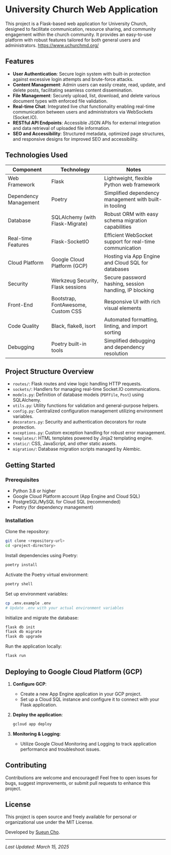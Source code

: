 # University Church Web Application

This project is a Flask-based web application for University Church, designed to facilitate communication, resource sharing, and community engagement within the church community. It provides an easy-to-use platform with robust features tailored for both general users and administrators.
https://www.uchurchmd.org/
## Features

- **User Authentication**: Secure login system with built-in protection against excessive login attempts and brute-force attacks.
- **Content Management**: Admin users can easily create, read, update, and delete posts, facilitating seamless content dissemination.
- **File Management**: Securely upload, list, download, and delete various document types with enforced file validation.
- **Real-time Chat**: Integrated live chat functionality enabling real-time communication between users and administrators via WebSockets (Socket.IO).
- **RESTful API Endpoints**: Accessible JSON APIs for external integration and data retrieval of uploaded file information.
- **SEO and Accessibility**: Structured metadata, optimized page structures, and responsive designs for improved SEO and accessibility.

## Technologies Used

| Component            | Technology                             | Notes                                                   |
|----------------------|----------------------------------------|---------------------------------------------------------|
| Web Framework        | Flask                                  | Lightweight, flexible Python web framework              |
| Dependency Management| Poetry                                 | Simplified dependency management with built-in tooling  |
| Database             | SQLAlchemy (with Flask-Migrate)        | Robust ORM with easy schema migration capabilities      |
| Real-time Features   | Flask-SocketIO                         | Efficient WebSocket support for real-time communication |
| Cloud Platform       | Google Cloud Platform (GCP)            | Hosting via App Engine and Cloud SQL for databases      |
| Security             | Werkzeug Security, Flask sessions      | Secure password hashing, session handling, IP blocking  |
| Front-End            | Bootstrap, FontAwesome, Custom CSS     | Responsive UI with rich visual elements                 |
| Code Quality         | Black, flake8, isort                    | Automated formatting, linting, and import sorting       |
| Debugging            | Poetry built-in tools                  | Simplified debugging and dependency resolution          |

## Project Structure Overview

- `routes/`: Flask routes and view logic handling HTTP requests.
- `sockets/`: Handlers for managing real-time Socket.IO communications.
- `models.py`: Definition of database models (`PDFFile`, `Post`) using SQLAlchemy.
- `utils.py`: Utility functions for validation and general-purpose helpers.
- `config.py`: Centralized configuration management utilizing environment variables.
- `decorators.py`: Security and authentication decorators for route protection.
- `exceptions.py`: Custom exception handling for robust error management.
- `templates/`: HTML templates powered by Jinja2 templating engine.
- `static/`: CSS, JavaScript, and other static assets.
- `migration/`: Database migration scripts managed by Alembic.

## Getting Started

### Prerequisites

- Python 3.8 or higher
- Google Cloud Platform account (App Engine and Cloud SQL)
- PostgreSQL/MySQL for Cloud SQL (recommended)
- Poetry (for dependency management)

### Installation

Clone the repository:
```bash
git clone <repository-url>
cd <project-directory>
```

Install dependencies using Poetry:
```bash
poetry install
```

Activate the Poetry virtual environment:
```bash
poetry shell
```

Set up environment variables:
```bash
cp .env.example .env
# Update .env with your actual environment variables
```

Initialize and migrate the database:
```bash
flask db init
flask db migrate
flask db upgrade
```

Run the application locally:
```bash
flask run
```

## Deploying to Google Cloud Platform (GCP)

1. **Configure GCP**:
   - Create a new App Engine application in your GCP project.
   - Set up a Cloud SQL instance and configure it to connect with your Flask application.

2. **Deploy the application**:
   ```bash
   gcloud app deploy
   ```

3. **Monitoring & Logging**:
   - Utilize Google Cloud Monitoring and Logging to track application performance and troubleshoot issues.

## Contributing

Contributions are welcome and encouraged! Feel free to open issues for bugs, suggest improvements, or submit pull requests to enhance this project.

## License

This project is open source and freely available for personal or organizational use under the MIT License.

Developed by [Sueun Cho](https://github.com/sueun-dev).

---

_Last Updated: March 15, 2025_

